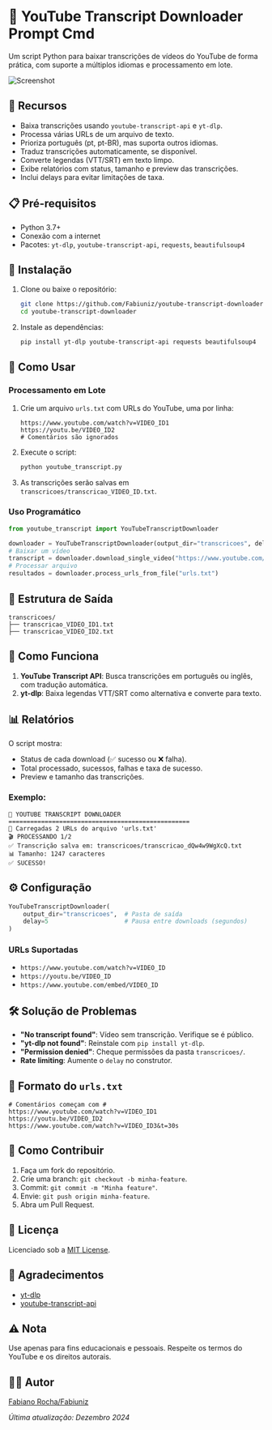 <!-- 
  Tags: DadosIA
  Label: ⬇️ Extraindo legenda do YouTube via cmd
  Description: Extraindo legenda do YouTube usando Python 
  path_hook: hookfigma.hook3
-->
# 🎯 YouTube Transcript Downloader Prompt Cmd

Um script Python para baixar transcrições de vídeos do YouTube de forma prática, com suporte a múltiplos idiomas e processamento em lote.

![Screenshot](../images/screenshot_cmd.png)

## 🌟 Recursos

- Baixa transcrições usando `youtube-transcript-api` e `yt-dlp`.
- Processa várias URLs de um arquivo de texto.
- Prioriza português (pt, pt-BR), mas suporta outros idiomas.
- Traduz transcrições automaticamente, se disponível.
- Converte legendas (VTT/SRT) em texto limpo.
- Exibe relatórios com status, tamanho e preview das transcrições.
- Inclui delays para evitar limitações de taxa.

## 📋 Pré-requisitos

- Python 3.7+
- Conexão com a internet
- Pacotes: `yt-dlp`, `youtube-transcript-api`, `requests`, `beautifulsoup4`

## 🔧 Instalação

1. Clone ou baixe o repositório:
   ```bash
   git clone https://github.com/Fabiuniz/youtube-transcript-downloader.git
   cd youtube-transcript-downloader
   ```

2. Instale as dependências:
   ```bash
   pip install yt-dlp youtube-transcript-api requests beautifulsoup4
   ```

## 📝 Como Usar

### Processamento em Lote

1. Crie um arquivo `urls.txt` com URLs do YouTube, uma por linha:
   ```
   https://www.youtube.com/watch?v=VIDEO_ID1
   https://youtu.be/VIDEO_ID2
   # Comentários são ignorados
   ```

2. Execute o script:
   ```bash
   python youtube_transcript.py
   ```

3. As transcrições serão salvas em `transcricoes/transcricao_VIDEO_ID.txt`.

### Uso Programático

```python
from youtube_transcript import YouTubeTranscriptDownloader

downloader = YouTubeTranscriptDownloader(output_dir="transcricoes", delay=5)
# Baixar um vídeo
transcript = downloader.download_single_video("https://www.youtube.com/watch?v=VIDEO_ID")
# Processar arquivo
resultados = downloader.process_urls_from_file("urls.txt")
```

## 📁 Estrutura de Saída

```
transcricoes/
├── transcricao_VIDEO_ID1.txt
├── transcricao_VIDEO_ID2.txt
```

## 🔄 Como Funciona

1. **YouTube Transcript API**: Busca transcrições em português ou inglês, com tradução automática.
2. **yt-dlp**: Baixa legendas VTT/SRT como alternativa e converte para texto.

## 📊 Relatórios

O script mostra:
- Status de cada download (✅ sucesso ou ❌ falha).
- Total processado, sucessos, falhas e taxa de sucesso.
- Preview e tamanho das transcrições.

### Exemplo:
```
🎯 YOUTUBE TRANSCRIPT DOWNLOADER
==================================================
📂 Carregadas 2 URLs do arquivo 'urls.txt'
🎬 PROCESSANDO 1/2
✅ Transcrição salva em: transcricoes/transcricao_dQw4w9WgXcQ.txt
📊 Tamanho: 1247 caracteres
✅ SUCESSO!
```

## ⚙️ Configuração

```python
YouTubeTranscriptDownloader(
    output_dir="transcricoes",  # Pasta de saída
    delay=5                     # Pausa entre downloads (segundos)
)
```

### URLs Suportadas
- `https://www.youtube.com/watch?v=VIDEO_ID`
- `https://youtu.be/VIDEO_ID`
- `https://www.youtube.com/embed/VIDEO_ID`

## 🛠️ Solução de Problemas

- **"No transcript found"**: Vídeo sem transcrição. Verifique se é público.
- **"yt-dlp not found"**: Reinstale com `pip install yt-dlp`.
- **"Permission denied"**: Cheque permissões da pasta `transcricoes/`.
- **Rate limiting**: Aumente o `delay` no construtor.

## 📄 Formato do `urls.txt`

```
# Comentários começam com #
https://www.youtube.com/watch?v=VIDEO_ID1
https://youtu.be/VIDEO_ID2
https://www.youtube.com/watch?v=VIDEO_ID3&t=30s
```

## 🤝 Como Contribuir

1. Faça um fork do repositório.
2. Crie uma branch: `git checkout -b minha-feature`.
3. Commit: `git commit -m "Minha feature"`.
4. Envie: `git push origin minha-feature`.
5. Abra um Pull Request.

## 📜 Licença

Licenciado sob a [MIT License](LICENSE).

## 🙏 Agradecimentos

- [yt-dlp](https://github.com/yt-dlp/yt-dlp)
- [youtube-transcript-api](https://github.com/jdepoix/youtube-transcript-api)

## ⚠️ Nota

Use apenas para fins educacionais e pessoais. Respeite os termos do YouTube e os direitos autorais.

## 👨‍💻 Autor

[Fabiano Rocha/Fabiuniz](https://github.com/Fabiuniz)

*Última atualização: Dezembro 2024*